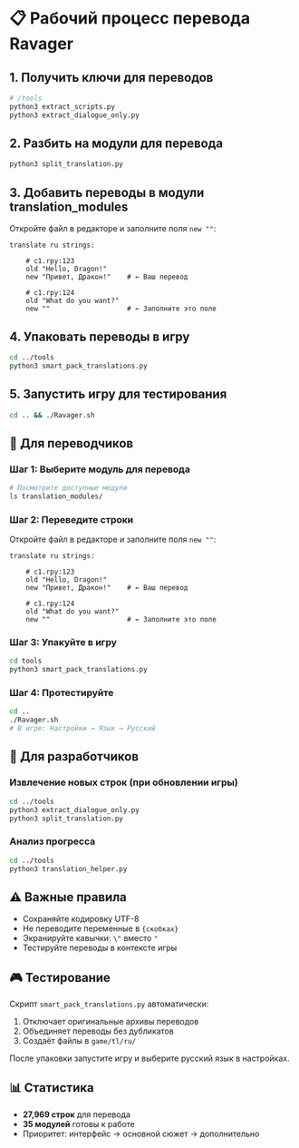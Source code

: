 # 📋 Рабочий процесс перевода Ravager

## 1. Получить ключи для переводов
```bash
# /tools
python3 extract_scripts.py
python3 extract_dialogue_only.py
```

## 2. Разбить на модули для перевода
```bash
python3 split_translation.py
```

## 3. Добавить переводы в модули translation_modules
Откройте файл в редакторе и заполните поля `new ""`:

```renpy
translate ru strings:

    # c1.rpy:123
    old "Hello, Dragon!"
    new "Привет, Дракон!"    # ← Ваш перевод

    # c1.rpy:124  
    old "What do you want?"
    new ""                   # ← Заполните это поле
```

## 4. Упаковать переводы в игру
```bash
cd ../tools
python3 smart_pack_translations.py
```

## 5. Запустить игру для тестирования
```bash
cd .. && ./Ravager.sh
```

## 🎯 Для переводчиков

### Шаг 1: Выберите модуль для перевода
```bash
# Посмотрите доступные модули
ls translation_modules/
```

### Шаг 2: Переведите строки
Откройте файл в редакторе и заполните поля `new ""`:

```renpy
translate ru strings:

    # c1.rpy:123
    old "Hello, Dragon!"
    new "Привет, Дракон!"    # ← Ваш перевод

    # c1.rpy:124  
    old "What do you want?"
    new ""                   # ← Заполните это поле
```

### Шаг 3: Упакуйте в игру
```bash
cd tools
python3 smart_pack_translations.py
```

### Шаг 4: Протестируйте
```bash
cd ..
./Ravager.sh
# В игре: Настройки → Язык → Русский
```

## 🔧 Для разработчиков

### Извлечение новых строк (при обновлении игры)
```bash
cd ../tools
python3 extract_dialogue_only.py
python3 split_translation.py
```

### Анализ прогресса
```bash
cd ../tools
python3 translation_helper.py
```

## ⚠️ Важные правила

- Сохраняйте кодировку UTF-8
- Не переводите переменные в `{скобках}`
- Экранируйте кавычки: `\"` вместо `"`
- Тестируйте переводы в контексте игры

## 🎮 Тестирование

Скрипт `smart_pack_translations.py` автоматически:
1. Отключает оригинальные архивы переводов
2. Объединяет переводы без дубликатов  
3. Создаёт файлы в `game/tl/ru/`

После упаковки запустите игру и выберите русский язык в настройках.

## 📊 Статистика

- **27,969 строк** для перевода
- **35 модулей** готовы к работе
- Приоритет: интерфейс → основной сюжет → дополнительно
